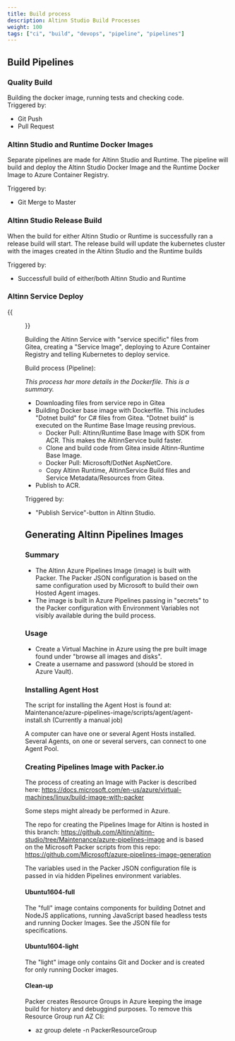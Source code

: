```yaml
---
title: Build process
description: Altinn Studio Build Processes
weight: 100
tags: ["ci", "build", "devops", "pipeline", "pipelines"]
---
```


## Build Pipelines

### Quality Build

Building the docker image, running tests and checking code.  
Triggered by:

* Git Push
* Pull Request

### Altinn Studio and Runtime Docker Images
Separate pipelines are made for Altinn Studio and Runtime. 
The pipeline will build and deploy the Altinn Studio Docker Image and the Runtime Docker Image to Azure Container Registry.

Triggered by:

* Git Merge to Master

### Altinn Studio Release Build

When the build for either Altinn Studio or Runtime is successfully ran a release build will start. 
The release build will update the kubernetes cluster with the images created in the Altinn Studio and the Runtime builds

Triggered by:

* Successfull build of either/both Altinn Studio and Runtime

### Altinn Service Deploy

{{<figure src="ServiceRuntime.svg?width=1000" title="Service Runtime docker image bundling process.">}}

Building the Altinn Service with "service specific" files from Gitea, creating a "Service Image", deploying to Azure Container Registry and telling Kubernetes to deploy service.

Build process (Pipeline):

_This process har more details in the Dockerfile. This is a summary._

* Downloading files from service repo in Gitea
* Building Docker base image with Dockerfile. This includes "Dotnet build" for C# files from Gitea. "Dotnet build" is executed on the Runtime Base Image reusing previous.
  * Docker Pull: Altinn/Runtime Base Image with SDK from ACR. This makes the AltinnService build faster.
  * Clone and build code from Gitea inside Altinn-Runtime Base Image.
  * Docker Pull: Microsoft/DotNet AspNetCore.
  * Copy Altinn Runtime, AltinnService Build files and Service Metadata/Resources from Gitea.
* Publish to ACR.

Triggered by:

* "Publish Service"-button in Altinn Studio.

## Generating Altinn Pipelines Images

### Summary

* The Altinn Azure Pipelines Image (image) is built with Packer. The Packer JSON configuration is based on the same configuration used by Microsoft to build their own Hosted Agent images.
* The image is built in Azure Pipelines passing in "secrets" to the Packer configuration with Environment Variables not visibly available during the build process.

### Usage

* Create a Virtual Machine in Azure using the pre built image found under "browse all images and disks".
* Create a username and password (should be stored in Azure Vault).

### Installing Agent Host

The script for installing the Agent Host is found at: Maintenance/azure-pipelines-image/scripts/agent/agent-install.sh (Currently a manual job)

A computer can have one or several Agent Hosts installed. Several Agents, on one or several servers, can connect to one Agent Pool.

### Creating Pipelines Image with Packer.io

The process of creating an Image with Packer is described here: https://docs.microsoft.com/en-us/azure/virtual-machines/linux/build-image-with-packer

Some steps might already be performed in Azure.

The repo for creating the Pipelines Image for Altinn is hosted in this branch: https://github.com/Altinn/altinn-studio/tree/Maintenance/azure-pipelines-image and is based on the Microsoft Packer scripts from this repo: https://github.com/Microsoft/azure-pipelines-image-generation

The variables used in the Packer JSON configuration file is passed in via hidden Pipelines environment variables.
 
#### Ubuntu1604-full

The "full" image contains components for building Dotnet and NodeJS applications, running JavaScript based headless tests and running Docker Images. See the JSON file for specifications.

#### Ubuntu1604-light

The "light" image only contains Git and Docker and is created for only running Docker images.

#### Clean-up

Packer creates Resource Groups in Azure keeping the image build for history and debuggind purposes. To remove this Resource Group run AZ Cli:

* az group delete -n PackerResourceGroup